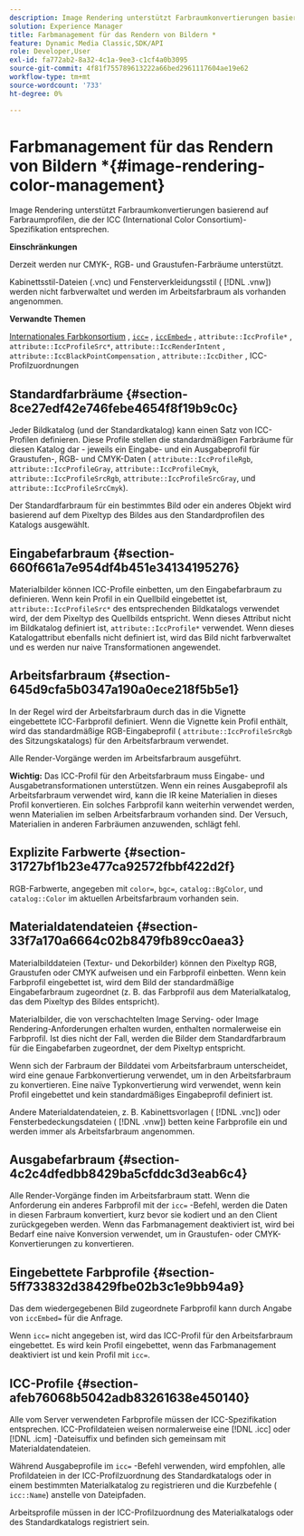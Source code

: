 ```yaml
---
description: Image Rendering unterstützt Farbraumkonvertierungen basierend auf Farbraumprofilen, die der ICC (International Color Consortium)-Spezifikation entsprechen.
solution: Experience Manager
title: Farbmanagement für das Rendern von Bildern *
feature: Dynamic Media Classic,SDK/API
role: Developer,User
exl-id: fa772ab2-8a32-4c1a-9ee3-c1cf4a0b3095
source-git-commit: 4f81f755789613222a66bed2961117604ae19e62
workflow-type: tm+mt
source-wordcount: '733'
ht-degree: 0%

---
```


# Farbmanagement für das Rendern von Bildern *{#image-rendering-color-management}

Image Rendering unterstützt Farbraumkonvertierungen basierend auf Farbraumprofilen, die der ICC (International Color Consortium)-Spezifikation entsprechen.

**Einschränkungen**

Derzeit werden nur CMYK-, RGB- und Graustufen-Farbräume unterstützt.

Kabinettsstil-Dateien (.vnc) und Fensterverkleidungsstil ( [!DNL .vnw]) werden nicht farbverwaltet und werden im Arbeitsfarbraum als vorhanden angenommen.

**Verwandte Themen**

[Internationales Farbkonsortium](https://www.color.org/index.xalter) , [`icc=`](../../../../../ir-api/http-protocol/image-rendering-api-ref/c-ir-http-protocol-ref/c-ir-http-protocol-command-reference/r-ir-icc.md#reference-86a2fff3cef24982ad2063d977a16e06) , [`iccEmbed=`](../../../../../ir-api/http-protocol/image-rendering-api-ref/c-ir-http-protocol-ref/c-ir-http-protocol-command-reference/r-ir-iccembed.md#reference-47a433138c7c4b29b9b29871b2491a7f) , `attribute::IccProfile*` , `attribute::IccProfileSrc*`, `attribute::IccRenderIntent` , `attribute::IccBlackPointCompensation` , `attribute::IccDither` , ICC-Profilzuordnungen

## Standardfarbräume {#section-8ce27edf42e746febe4654f8f19b9c0c}

Jeder Bildkatalog (und der Standardkatalog) kann einen Satz von ICC-Profilen definieren. Diese Profile stellen die standardmäßigen Farbräume für diesen Katalog dar - jeweils ein Eingabe- und ein Ausgabeprofil für Graustufen-, RGB- und CMYK-Daten ( `attribute::IccProfileRgb`, `attribute::IccProfileGray`, `attribute::IccProfileCmyk`, `attribute::IccProfileSrcRgb`, `attribute::IccProfileSrcGray`, und `attribute::IccProfileSrcCmyk`).

Der Standardfarbraum für ein bestimmtes Bild oder ein anderes Objekt wird basierend auf dem Pixeltyp des Bildes aus den Standardprofilen des Katalogs ausgewählt.

## Eingabefarbraum {#section-660f661a7e954df4b451e34134195276}

Materialbilder können ICC-Profile einbetten, um den Eingabefarbraum zu definieren. Wenn kein Profil in ein Quellbild eingebettet ist, `attribute::IccProfileSrc*` des entsprechenden Bildkatalogs verwendet wird, der dem Pixeltyp des Quellbilds entspricht. Wenn dieses Attribut nicht im Bildkatalog definiert ist, `attribute::IccProfile*` verwendet. Wenn dieses Katalogattribut ebenfalls nicht definiert ist, wird das Bild nicht farbverwaltet und es werden nur naive Transformationen angewendet.

## Arbeitsfarbraum {#section-645d9cfa5b0347a190a0ece218f5b5e1}

In der Regel wird der Arbeitsfarbraum durch das in die Vignette eingebettete ICC-Farbprofil definiert. Wenn die Vignette kein Profil enthält, wird das standardmäßige RGB-Eingabeprofil ( `attribute::IccProfileSrcRgb` des Sitzungskatalogs) für den Arbeitsfarbraum verwendet.

Alle Render-Vorgänge werden im Arbeitsfarbraum ausgeführt.

**Wichtig:** Das ICC-Profil für den Arbeitsfarbraum muss Eingabe- und Ausgabetransformationen unterstützen. Wenn ein reines Ausgabeprofil als Arbeitsfarbraum verwendet wird, kann die IR keine Materialien in dieses Profil konvertieren. Ein solches Farbprofil kann weiterhin verwendet werden, wenn Materialien im selben Arbeitsfarbraum vorhanden sind. Der Versuch, Materialien in anderen Farbräumen anzuwenden, schlägt fehl.

## Explizite Farbwerte {#section-31727bf1b23e477ca92572fbbf422d2f}

RGB-Farbwerte, angegeben mit `color=`, `bgc=`, `catalog::BgColor`, und `catalog::Color` im aktuellen Arbeitsfarbraum vorhanden sein.

## Materialdatendateien {#section-33f7a170a6664c02b8479fb89cc0aea3}

Materialbilddateien (Textur- und Dekorbilder) können den Pixeltyp RGB, Graustufen oder CMYK aufweisen und ein Farbprofil einbetten. Wenn kein Farbprofil eingebettet ist, wird dem Bild der standardmäßige Eingabefarbraum zugeordnet (z. B. das Farbprofil aus dem Materialkatalog, das dem Pixeltyp des Bildes entspricht).

Materialbilder, die von verschachtelten Image Serving- oder Image Rendering-Anforderungen erhalten wurden, enthalten normalerweise ein Farbprofil. Ist dies nicht der Fall, werden die Bilder dem Standardfarbraum für die Eingabefarben zugeordnet, der dem Pixeltyp entspricht.

Wenn sich der Farbraum der Bilddatei vom Arbeitsfarbraum unterscheidet, wird eine genaue Farbkonvertierung verwendet, um in den Arbeitsfarbraum zu konvertieren. Eine naïve Typkonvertierung wird verwendet, wenn kein Profil eingebettet und kein standardmäßiges Eingabeprofil definiert ist.

Andere Materialdatendateien, z. B. Kabinettsvorlagen ( [!DNL .vnc]) oder Fensterbedeckungsdateien ( [!DNL .vnw]) betten keine Farbprofile ein und werden immer als Arbeitsfarbraum angenommen.

## Ausgabefarbraum {#section-4c2c4dfedbb8429ba5cfddc3d3eab6c4}

Alle Render-Vorgänge finden im Arbeitsfarbraum statt. Wenn die Anforderung ein anderes Farbprofil mit der `icc=` -Befehl, werden die Daten in diesen Farbraum konvertiert, kurz bevor sie kodiert und an den Client zurückgegeben werden. Wenn das Farbmanagement deaktiviert ist, wird bei Bedarf eine naive Konversion verwendet, um in Graustufen- oder CMYK-Konvertierungen zu konvertieren.

## Eingebettete Farbprofile {#section-5ff733832d38429fbe02b3c1e9bb94a9}

Das dem wiedergegebenen Bild zugeordnete Farbprofil kann durch Angabe von `iccEmbed=` für die Anfrage.

Wenn `icc=` nicht angegeben ist, wird das ICC-Profil für den Arbeitsfarbraum eingebettet. Es wird kein Profil eingebettet, wenn das Farbmanagement deaktiviert ist und kein Profil mit `icc=`.

## ICC-Profile {#section-afeb76068b5042adb83261638e450140}

Alle vom Server verwendeten Farbprofile müssen der ICC-Spezifikation entsprechen. ICC-Profildateien weisen normalerweise eine [!DNL .icc] oder [!DNL .icm] -Dateisuffix und befinden sich gemeinsam mit Materialdatendateien.

Während Ausgabeprofile im `icc=` -Befehl verwenden, wird empfohlen, alle Profildateien in der ICC-Profilzuordnung des Standardkatalogs oder in einem bestimmten Materialkatalog zu registrieren und die Kurzbefehle ( `icc::Name`) anstelle von Dateipfaden.

Arbeitsprofile müssen in der ICC-Profilzuordnung des Materialkatalogs oder des Standardkatalogs registriert sein.
